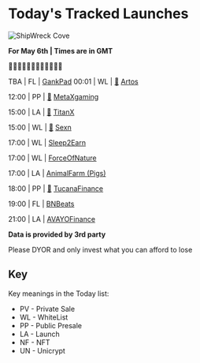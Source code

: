 
# Today's Tracked Launches

![ShipWreck Cove](https://files.catbox.moe/24q2m5.jpg) 

**For May 6th | Times are in GMT**

🏴‍☠️🏴‍☠️🏴‍☠️🏴‍☠️🏴‍☠️🏴‍☠️

TBA  | FL |  [GankPad](https://t.me/gankpad)
00:01 | WL | [📲](https://www.pinksale.finance/#/launchpad/0x961E2F840DFb6184c59aa039A5FED4B0E4506deF?chain=BSC) [Artos](https://t.me/artos_official)

12:00 | PP | [📲](https://www.pinksale.finance/#/launchpad/0xf15CdfAD17B14D98d810fDE33F6567FB1f4c93E7?chain=BSC) [MetaXgaming](https://t.me/MetaXgaming)

15:00 | LA | [📲](https://titanx.org/dashboard/presale/0xc4f65fE1Fe00847B3ac0F5deE6165cb50b64329F?chain=bsc) [TitanX](https://t.me/TitanXProject)

15:00 | WL | [📲](https://www.pinksale.finance/#/launchpad/0x9A777700ceCfc04625E5fE26DAb598B569F09fA5?chain=BSC) [Sexn](https://t.me/SEXN_Official)

17:00 | WL |  [Sleep2Earn](https://t.me/sleep2earn)

17:00 | WL |  [ForceOfNature](https://t.me/forceofnature)

17:00 | LA |  [AnimalFarm (Pigs)](https://t.me/The_Animal_Farm)

18:00 | PP | [📲](https://www.pinksale.finance/#/launchpad/0xc527389832E5dD2FAC2311D71D849787a6573E4C?chain=BSC) [TucanaFinance](https://t.me/TucanaFinance)

19:00 | FL |  [BNBeats](https://t.me/BNBeatsChannel)

21:00 | LA |  [AVAYOFinance](https://t.me/AVAYOfinance) 



**Data is provided by 3rd party**

Please DYOR and only invest what you can afford to lose

## Key
Key meanings in the Today list:

- PV - Private Sale
- WL - WhiteList
- PP - Public Presale
- LA - Launch
- NF - NFT
- UN - Unicrypt